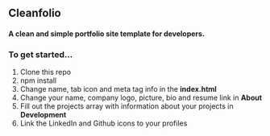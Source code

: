 ## Cleanfolio
#### A clean and simple portfolio site template for developers.

### To get started...

1. Clone this repo
2. npm install
3. Change name, tab icon and meta tag info in the **index.html**
4. Change your name, company logo, picture, bio and resume link in **About**
5. Fill out the projects array with information about your projects in **Development**
6. Link the LinkedIn and Github icons to your profiles
